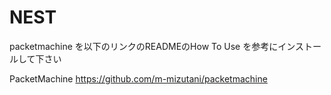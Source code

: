 # NEST

packetmachine を以下のリンクのREADMEのHow To Use を参考にインストールして下さい

PacketMachine
https://github.com/m-mizutani/packetmachine

